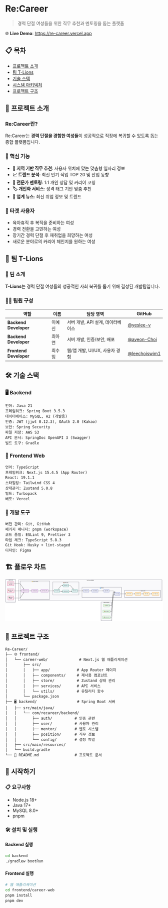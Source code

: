 # Re:Career

> 경력 단절 여성들을 위한 직무 추천과 멘토링을 돕는 플랫폼

🌐 **Live Demo**: https://re-career.vercel.app

## 📋 목차

- [프로젝트 소개](#-프로젝트-소개)
- [팀 T-Lions](#-팀-t-lions)
- [기술 스택](#️-기술-스택)
- [시스템 아키텍처](#-시스템-아키텍처)
- [프로젝트 구조](#-프로젝트-구조)

## 🎯 프로젝트 소개

### Re:Career란?

Re:Career는 **경력 단절을 경험한 여성들**이 성공적으로 직장에 복귀할 수 있도록 돕는 종합 플랫폼입니다.

### 🌟 핵심 기능

- **📍 지역 기반 직무 추천**: 사용자 위치에 맞는 맞춤형 일자리 정보
- **📈 트렌드 분석**: 최신 인기 직업 TOP 20 및 산업 동향
- **👥 전문가 멘토링**: 1:1 개인 상담 및 커리어 코칭
- **🏷️ 개인화 서비스**: 성격 태그 기반 맞춤 추천
- **📰 업계 뉴스**: 최신 취업 정보 및 트렌드

### 🎯 타겟 사용자

- 육아휴직 후 복직을 준비하는 여성
- 경력 전환을 고민하는 여성
- 장기간 경력 단절 후 재취업을 희망하는 여성
- 새로운 분야로의 커리어 체인지를 원하는 여성

## 👥 팀 T-Lions

### 🦁 팀 소개

**T-Lions**는 경력 단절 여성들의 성공적인 사회 복귀를 돕기 위해 결성된 개발팀입니다.

### 👩‍💻 팀원 구성

| 역할                   | 이름   | 담당 영역                         | GitHub                                       |
| ---------------------- | ------ | --------------------------------- | -------------------------------------------- |
| **Backend Developer**  | 이예신 | 서버 개발, API 설계, 데이터베이스 | [@yeslee-v](https://github.com/username)     |
| **Backend Developer**  | 최아연 | 서버 개발, 인증/보안, 배포        | [@ayeon-Choi](https://github.com/username)   |
| **Frontend Developer** | 최수임 | 웹/앱 개발, UI/UX, 사용자 경험    | [@leechoiswim1](https://github.com/username) |

## 🛠️ 기술 스택

### 🖥️ Backend

```
언어: Java 21
프레임워크: Spring Boot 3.5.3
데이터베이스: MySQL, H2 (개발용)
인증: JWT (jjwt 0.12.3), OAuth 2.0 (Kakao)
보안: Spring Security
파일 저장: AWS S3
API 문서: SpringDoc OpenAPI 3 (Swagger)
빌드 도구: Gradle
```

### 🎨 Frontend Web

```
언어: TypeScript
프레임워크: Next.js 15.4.5 (App Router)
React: 19.1.1
스타일링: Tailwind CSS 4
상태관리: Zustand 5.0.8
빌드: Turbopack
배포: Vercel
```

### 🔧 개발 도구

```
버전 관리: Git, GitHub
패키지 매니저: pnpm (workspace)
코드 품질: ESLint 9, Prettier 3
타입 체크: TypeScript 5.8.3
Git Hook: Husky + lint-staged
디자인: Figma
```

## 🏗️ 플로우 차트

![Re:Career 시스템 아키텍처](https://github.com/Re-Career/Re-Career/blob/main/diagram.png?raw=true)

## 📁 프로젝트 구조

```
Re-Career/
├── 🌐 frontend/
│   └── career-web/              # Next.js 웹 애플리케이션
│       ├── src/
│       │   ├── app/            # App Router 페이지
│       │   ├── components/     # 재사용 컴포넌트
│       │   ├── store/          # Zustand 상태 관리
│       │   ├── services/       # API 서비스
│       │   └── utils/          # 유틸리티 함수
│       └── package.json
├── 🖥️ backend/                  # Spring Boot 서버
│   ├── src/main/java/
│   │   └── com/recareer/backend/
│   │       ├── auth/          # 인증 관련
│   │       ├── user/          # 사용자 관리
│   │       ├── mentor/        # 멘토 시스템
│   │       ├── position/      # 직무 정보
│   │       └── config/        # 설정 파일
│   ├── src/main/resources/
│   └── build.gradle
└── 📄 README.md                # 프로젝트 문서
```

## 🚀 시작하기

### 📋 요구사항

- Node.js 18+
- Java 17+
- MySQL 8.0+
- pnpm

### 🛠️ 설치 및 실행

#### Backend 실행

```bash
cd backend
./gradlew bootRun
```

#### Frontend 실행

```bash
# 웹 애플리케이션
cd frontend/career-web
pnpm install
pnpm dev
```
